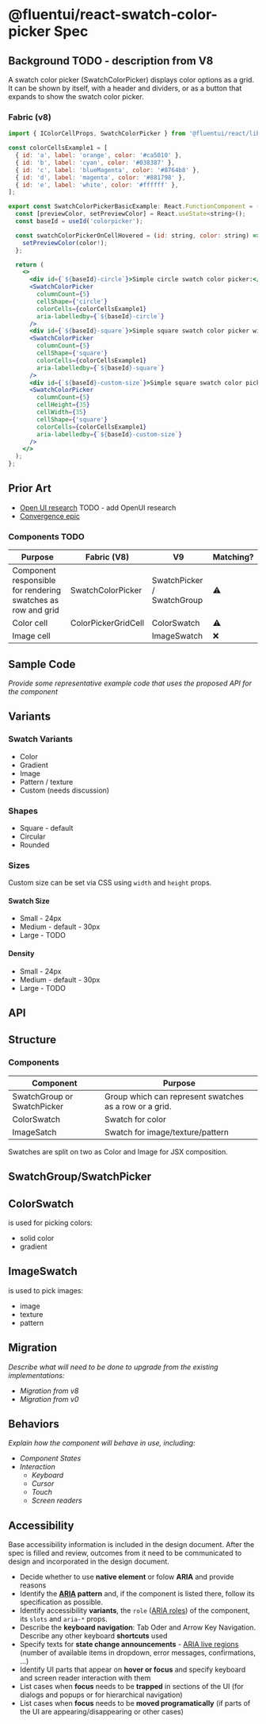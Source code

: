 # @fluentui/react-swatch-color-picker Spec

## Background TODO - description from V8

A swatch color picker (SwatchColorPicker) displays color options as a grid. It can be shown by itself, with a header and dividers, or as a button that expands to show the swatch color picker.

### Fabric (v8)

```jsx
import { IColorCellProps, SwatchColorPicker } from '@fluentui/react/lib/SwatchColorPicker';

const colorCellsExample1 = [
  { id: 'a', label: 'orange', color: '#ca5010' },
  { id: 'b', label: 'cyan', color: '#038387' },
  { id: 'c', label: 'blueMagenta', color: '#8764b8' },
  { id: 'd', label: 'magenta', color: '#881798' },
  { id: 'e', label: 'white', color: '#ffffff' },
];

export const SwatchColorPickerBasicExample: React.FunctionComponent = () => {
  const [previewColor, setPreviewColor] = React.useState<string>();
  const baseId = useId('colorpicker');

  const swatchColorPickerOnCellHovered = (id: string, color: string) => {
    setPreviewColor(color!);
  };

  return (
    <>
      <div id={`${baseId}-circle`}>Simple circle swatch color picker:</div>
      <SwatchColorPicker
        columnCount={5}
        cellShape={'circle'}
        colorCells={colorCellsExample1}
        aria-labelledby={`${baseId}-circle`}
      />
      <div id={`${baseId}-square`}>Simple square swatch color picker with default size of 20px:</div>
      <SwatchColorPicker
        columnCount={5}
        cellShape={'square'}
        colorCells={colorCellsExample1}
        aria-labelledby={`${baseId}-square`}
      />
      <div id={`${baseId}-custom-size`}>Simple square swatch color picker with custom size of 35px:</div>
      <SwatchColorPicker
        columnCount={5}
        cellHeight={35}
        cellWidth={35}
        cellShape={'square'}
        colorCells={colorCellsExample1}
        aria-labelledby={`${baseId}-custom-size`}
      />
    </>
  );
};
```

## Prior Art

- [Open UI research](https://open-ui.org/components/) TODO - add OpenUI research
- [Convergence epic](https://github.com/microsoft/fluentui/issues/28606)

### Components TODO

| Purpose                                                      | Fabric (V8)         | V9                         | Matching? |
| ------------------------------------------------------------ | ------------------- | -------------------------- | --------- |
| Component responsible for rendering swatches as row and grid | SwatchColorPicker   | SwatchPicker / SwatchGroup | ⚠️        |
| Color cell                                                   | ColorPickerGridCell | ColorSwatch                | ⚠️        |
| Image cell                                                   |                     | ImageSwatch                | ❌        |

## Sample Code

_Provide some representative example code that uses the proposed API for the component_

## Variants

### Swatch Variants

- Color
- Gradient
- Image
- Pattern / texture
- Custom (needs discussion)

### Shapes

- Square - default
- Circular
- Rounded

### Sizes

Custom size can be set via CSS using `width` and `height` props.

#### Swatch Size

- Small - 24px
- Medium - default - 30px
- Large - TODO

#### Density

- Small - 24px
- Medium - default - 30px
- Large - TODO

## API

## Structure

### Components

| Component                   | Purpose                                                |
| --------------------------- | ------------------------------------------------------ |
| SwatchGroup or SwatchPicker | Group which can represent swatches as a row or a grid. |
| ColorSwatch                 | Swatch for color                                       |
| ImageSatch                  | Swatch for image/texture/pattern                       |

Swatches are split on two as Color and Image for JSX composition.

## SwatchGroup/SwatchPicker

## ColorSwatch

is used for picking colors:

- solid color
- gradient

## ImageSwatch

is used to pick images:

- image
- texture
- pattern

## Migration

_Describe what will need to be done to upgrade from the existing implementations:_

- _Migration from v8_
- _Migration from v0_

## Behaviors

_Explain how the component will behave in use, including:_

- _Component States_
- _Interaction_
  - _Keyboard_
  - _Cursor_
  - _Touch_
  - _Screen readers_

## Accessibility

Base accessibility information is included in the design document. After the spec is filled and review, outcomes from it need to be communicated to design and incorporated in the design document.

- Decide whether to use **native element** or folow **ARIA** and provide reasons
- Identify the **[ARIA](https://www.w3.org/TR/wai-aria-practices-1.2/) pattern** and, if the component is listed there, follow its specification as possible.
- Identify accessibility **variants**, the `role` ([ARIA roles](https://www.w3.org/TR/wai-aria-1.1/#role_definitions)) of the component, its `slots` and `aria-*` props.
- Describe the **keyboard navigation**: Tab Oder and Arrow Key Navigation. Describe any other keyboard **shortcuts** used
- Specify texts for **state change announcements** - [ARIA live regions
  ](https://developer.mozilla.org/en-US/docs/Web/Accessibility/ARIA/ARIA_Live_Regions) (number of available items in dropdown, error messages, confirmations, ...)
- Identify UI parts that appear on **hover or focus** and specify keyboard and screen reader interaction with them
- List cases when **focus** needs to be **trapped** in sections of the UI (for dialogs and popups or for hierarchical navigation)
- List cases when **focus** needs to be **moved programatically** (if parts of the UI are appearing/disappearing or other cases)
